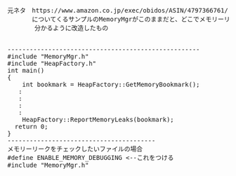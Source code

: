 <pre>
元ネタ　https://www.amazon.co.jp/exec/obidos/ASIN/4797366761/
　　　　についてくるサンプルのMemoryMgrがこのままだと、どこでメモリーリークしたか分からない(素だとaddressしか出ない)ので、
    　　分かるように改造したもの


----------------------------------------------------
#include "MemoryMgr.h"
#include "HeapFactory.h"
int main()
{
	int bookmark = HeapFactory::GetMemoryBookmark();
   :
   :
   :
   :
 	HeapFactory::ReportMemoryLeaks(bookmark);
  return 0;
}
----------------------------------------
メモリーリークをチェックしたいファイルの場合
#define ENABLE_MEMORY_DEBUGGING <--これをつける
#include "MemoryMgr.h" 
</pre>

